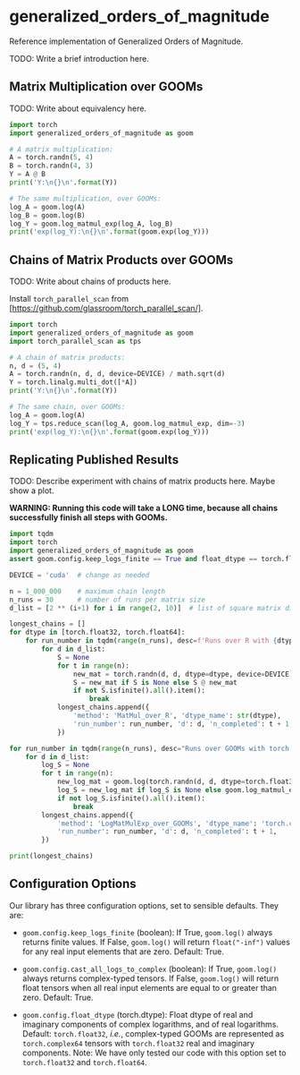 # generalized_orders_of_magnitude

Reference implementation of Generalized Orders of Magnitude.

TODO: Write a brief introduction here.


## Matrix Multiplication over GOOMs

TODO: Write about equivalency here.

```python
import torch
import generalized_orders_of_magnitude as goom

# A matrix multiplication:
A = torch.randn(5, 4)
B = torch.randn(4, 3)
Y = A @ B
print('Y:\n{}\n'.format(Y))

# The same multiplication, over GOOMs:
log_A = goom.log(A)
log_B = goom.log(B)
log_Y = goom.log_matmul_exp(log_A, log_B)
print('exp(log_Y):\n{}\n'.format(goom.exp(log_Y)))
```

## Chains of Matrix Products over GOOMs 

TODO: Write about chains of products here.

Install `torch_parallel_scan` from [https://github.com/glassroom/torch_parallel_scan/].

```python
import torch
import generalized_orders_of_magnitude as goom
import torch_parallel_scan as tps

# A chain of matrix products:
n, d = (5, 4)
A = torch.randn(n, d, d, device=DEVICE) / math.sqrt(d)
Y = torch.linalg.multi_dot([*A])
print('Y:\n{}\n'.format(Y))

# The same chain, over GOOMs:
log_A = goom.log(A)
log_Y = tps.reduce_scan(log_A, goom.log_matmul_exp, dim=-3)
print('exp(log_Y):\n{}\n'.format(goom.exp(log_Y)))
```

## Replicating Published Results

TODO: Describe experiment with chains of matrix products here. Maybe show a plot.

**WARNING: Running this code will take a LONG time, because all chains successfully finish all steps with GOOMs.**

```python
import tqdm
import torch
import generalized_orders_of_magnitude as goom
assert goom.config.keep_logs_finite == True and float_dtype == torch.float32

DEVICE = 'cuda'  # change as needed

n = 1_000_000    # maximum chain length
n_runs = 30      # number of runs per matrix size
d_list = [2 ** (i+1) for i in range(2, 10)]  # list of square matrix dims to try

longest_chains = []
for dtype in [torch.float32, torch.float64]:
    for run_number in tqdm(range(n_runs), desc=f'Runs over R with {dtype}'):
        for d in d_list:
            S = None
            for t in range(n):
                new_mat = torch.randn(d, d, dtype=dtype, device=DEVICE)
                S = new_mat if S is None else S @ new_mat
                if not S.isfinite().all().item():
                    break
            longest_chains.append({
                'method': 'MatMul_over_R', 'dtype_name': str(dtype),
                'run_number': run_number, 'd': d, 'n_completed': t + 1,
            })

for run_number in tqdm(range(n_runs), desc="Runs over GOOMs with torch.complex64"):
    for d in d_list:
        log_S = None
        for t in range(n):
            new_log_mat = goom.log(torch.randn(d, d, dtype=torch.float32, device=DEVICE))
            log_S = new_log_mat if log_S is None else goom.log_matmul_exp(log_S, new_log_mat)
            if not log_S.isfinite().all().item():
                break
        longest_chains.append({
            'method': 'LogMatMulExp_over_GOOMs', 'dtype_name': 'torch.complex64',
            'run_number': run_number, 'd': d, 'n_completed': t + 1,
        })

print(longest_chains)
```


## Configuration Options

Our library has three configuration options, set to sensible defaults. They are:

* `goom.config.keep_logs_finite` (boolean): If True, `goom.log()` always returns finite values. If False, `goom.log()` will return `float("-inf")` values for any real input elements that are zero. Default: True.

* `goom.config.cast_all_logs_to_complex` (boolean): If True, `goom.log()` always returns complex-typed tensors. If False, `goom.log()` will return float tensors when all real input elements are equal to or greater than zero. Default: True.

* `goom.config.float_dtype` (torch.dtype): Float dtype of real and imaginary components of complex logarithms, and of real logarithms. Default: `torch.float32`, _i.e._, complex-typed GOOMs are represented as `torch.complex64` tensors with `torch.float32` real and imaginary components. Note: We have only tested our code with this option set to `torch.float32` and `torch.float64`.
```
